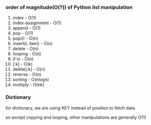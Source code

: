 ### order of magnitude(O(?)) of Python list manipulation 
1. index - O(1)
2. index-assignment - O(1)
3. append - O(1)
4. pop - O(1)
5. pop(i) - O(n)
6. insert(i, item) - O(n)
7. delete - O(n)
8. looping - O(n)
9. if in - O(n)
10. [:k] - O(k)
11. delete[:k] - O(n)
12. reverse - O(n)
13. sorting - O(nlogn)
14. multiply - O(nk)

### Dictionary
for dictionary, we are using KEY instead of position to fetch data.

so except copying and looping, other manipulations are generally O(1)